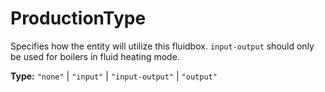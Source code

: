 # ProductionType

Specifies how the entity will utilize this fluidbox. `input-output` should only be used for boilers in fluid heating mode.

**Type:** `"none"` | `"input"` | `"input-output"` | `"output"`


